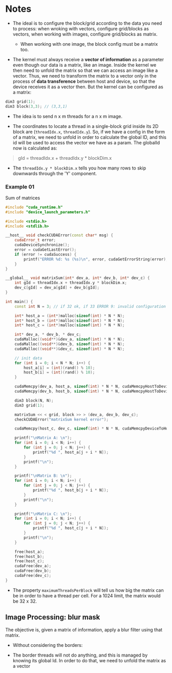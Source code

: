 # Notes 

- The ideal is to configure the block/grid according to the data you need to process: when wroking with vectors, configure grid/blocks as vectors, when working with images, configure grid/blocks as matrix.

    - When working with one image, the block config must be a matrix too.

     

- The kernel must always receive a **vector of information** as a parameter even though our data is a matrix, like an image. Inside the kernel we then need to unfold the matrix so that we can access an image like a vector. Thus, we need to transform the matrix to a vector only in the process of **data transference** between host and device, so that the device receives it as a vector then. But the kernel can be configured as a matrix:

```c++
dim3 grid(1);
dim3 block(3,3); // (3,3,1)
```



- The idea is to send n x m threads for a n x m image.

- The coordinates to locate a thread in a single-block grid inside its 2D block are (`threadIdx.x`, `threadIdx.y`). So, if we have a config in the form of a matrix, we need to unfold in order to calculate the global ID, and this id will be used to access the vector we have as a param. The globalId now is calculated as:

> gId = threadIdx.x + threadIdx.y * blockDim.x

- The `threadIdx.y * blockDim.x` tells you how many rows to skip downwards through the 'Y' component.


### Example 01

Sum of matrices

```c++
#include "cuda_runtime.h"
#include "device_launch_parameters.h"

#include <stdio.h>
#include <stdlib.h>

__host__ void checkCUDAError(const char* msg) {
	cudaError_t error;
	cudaDeviceSynchronize();
	error = cudaGetLastError();
	if (error != cudaSuccess) {
		printf("ERROR %d: %s (%s)\n", error, cudaGetErrorString(error), msg);
	}
}

__global__ void matrixSum(int* dev_a, int* dev_b, int* dev_c) {
	int gId = threadIdx.x + threadIdx.y * blockDim.x;
	dev_c[gId] = dev_a[gId] + dev_b[gId];
}

int main() {
	const int N = 3; // if 32 ok, if 33 ERROR 9: invalid configuration argument (matrixSum kernel error) and c mat is zeroed

	int* host_a = (int*)malloc(sizeof(int) * N * N);
	int* host_b = (int*)malloc(sizeof(int) * N * N);
	int* host_c = (int*)malloc(sizeof(int) * N * N);

	int* dev_a, * dev_b, * dev_c;
	cudaMalloc((void**)&dev_a, sizeof(int) * N * N);
	cudaMalloc((void**)&dev_b, sizeof(int) * N * N);
	cudaMalloc((void**)&dev_c, sizeof(int) * N * N);

	// init data
	for (int i = 0; i < N * N; i++) {
		host_a[i] = (int)(rand() % 10);
		host_b[i] = (int)(rand() % 10);
	}

	cudaMemcpy(dev_a, host_a, sizeof(int) * N * N, cudaMemcpyHostToDevice);
	cudaMemcpy(dev_b, host_b, sizeof(int) * N * N, cudaMemcpyHostToDevice);

	dim3 block(N, N);
	dim3 grid(1);

	matrixSum << < grid, block >> > (dev_a, dev_b, dev_c);
	checkCUDAError("matrixSum kernel error");

	cudaMemcpy(host_c, dev_c, sizeof(int) * N * N, cudaMemcpyDeviceToHost);

	printf("\nMatrix A: \n");
	for (int i = 0; i < N; i++) {
		for (int j = 0; j < N; j++) {
			printf("%d ", host_a[j + i * N]);
		}
		printf("\n");
	}

	printf("\nMatrix B: \n");
	for (int i = 0; i < N; i++) {
		for (int j = 0; j < N; j++) {
			printf("%d ", host_b[j + i * N]);
		}
		printf("\n");
	}

	printf("\nMatrix C: \n");
	for (int i = 0; i < N; i++) {
		for (int j = 0; j < N; j++) {
			printf("%d ", host_c[j + i * N]);
		}
		printf("\n");
	}

	free(host_a);
	free(host_b);
	free(host_c);
	cudaFree(dev_a);
	cudaFree(dev_b);
	cudaFree(dev_c);
}
```

- The property `maximumThreadsPerBlock` will tell us how big the matrix can be in order to have a thread per cell. For a 1024 limit, the matrix would be 32 x 32.

## Image Processing: blur mask

The objective is, given a matrix of information, apply a blur filter using that matrix.

- Without considering the borders:


- The border threads will not do anything, and this is managed by knowing its global Id. In order to do that, we need to unfold the matrix as a vector